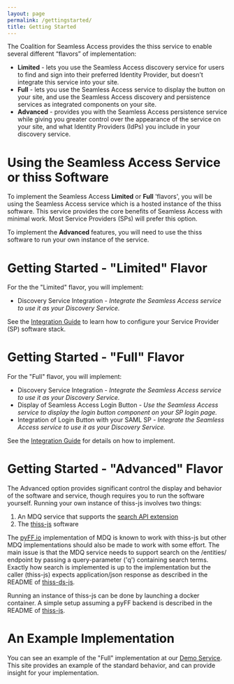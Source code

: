 ```yaml
---
layout: page
permalink: /gettingstarted/
title: Getting Started
---
```


The Coalition for Seamless Access provides the thiss service to enable several different “flavors” of implementation:

* **Limited** - lets you use the Seamless Access discovery service for users to find and sign into their preferred Identity Provider, but doesn’t integrate this service into your site.
* **Full** - lets you use the Seamless Access service to display the button on your site, and use the Seamless Access discovery and persistence services as integrated components on your site.
* **Advanced** - provides you with the Seamless Access persistence service while giving you greater control over the appearance of the service on your site, and what Identity Providers (IdPs) you include in your discovery service.

# Using the Seamless Access Service or thiss Software

To implement the Seamless Access **Limited** or **Full** 'flavors', you will be using the Seamless Access service which is a hosted instance of the thiss software. This service provides the core benefits of Seamless Access with minimal work. Most Service Providers (SPs) will prefer this option.

To implement the **Advanced** features, you will need to use the thiss software to run your own instance of the service.

# Getting Started - "Limited" Flavor

For the the "Limited" flavor, you will implement:

* Discovery Service Integration - _Integrate the Seamless Access service to use it as your Discovery Service._

See the [Integration Guide](/integration/) to learn how to configure your Service Provider (SP) software stack.

# Getting Started - "Full" Flavor

For the "Full" flavor, you will implement:

* Discovery Service Integration - _Integrate the Seamless Access service to use it as your Discovery Service._
* Display of Seamless Access Login Button - _Use the Seamless Access service to display the login button component on your SP login page._
* Integration of Login Button with your SAML SP - _Integrate the Seamless Access service to use it as your Discovery Service._

See the [Integration Guide](/integration/) for details on how to implement.

# Getting Started - "Advanced" Flavor

The Advanced option provides significant control the display and behavior of the software and service, though requires you to run the software yourself. Running your own instance of thiss-js involves two things:

1. An MDQ service that supports the [search API extension](https://github.com/IdentityPython/pyFF/wiki/Extensions-to-MDQ)
2. The [thiss-js](https://github.com/TheIdentitySelector/thiss-js) software

The [pyFF.io](https://pyff.io) implementation of MDQ is known to work with thiss-js but other MDQ implementations should also be made to work with some effort. The main issue is that the MDQ service needs to support search on the /entities/ endpoint by passing a query-parameter ('q') containing search terms. Exactly how search is implemented is up to the implementation but the caller (thiss-js) expects application/json response as described in the README of [thiss-ds-js](https://github.com/TheIdentitySelector/thiss-ds-js).

Running an instance of thiss-js can be done by launching a docker container. A simple setup assuming a pyFF backend is described in the README of [thiss-js](https://github.com/TheIdentitySelector/thiss-ds-js).

# An Example Implementation

You can see an example of the "Full" implementation at our [Demo Service](/use/). This site provides an example of the standard behavior, and can provide insight for your implementation.

